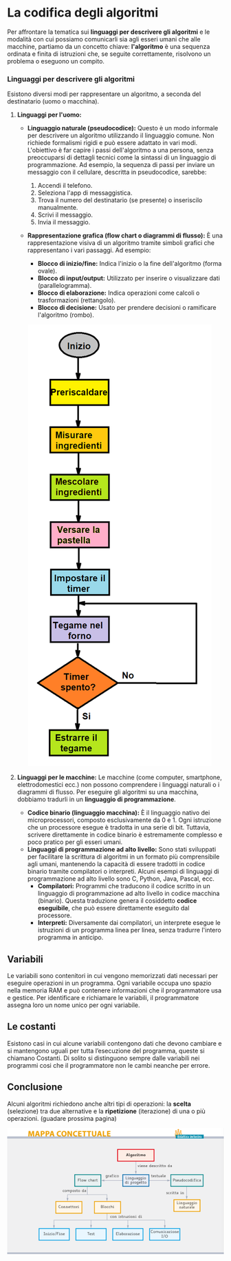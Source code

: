 # La codifica degli algoritmi

Per affrontare la tematica sui **linguaggi per descrivere gli algoritmi** e le modalità con cui possiamo comunicarli sia agli esseri umani che alle macchine, partiamo da un concetto chiave: **l'algoritmo** è una sequenza ordinata e finita di istruzioni che, se seguite correttamente, risolvono un problema o eseguono un compito.

### Linguaggi per descrivere gli algoritmi

Esistono diversi modi per rappresentare un algoritmo, a seconda del destinatario (uomo o macchina).

1. **Linguaggi per l'uomo:**
    - **Linguaggio naturale (pseudocodice):** Questo è un modo informale per descrivere un algoritmo utilizzando il linguaggio comune. Non richiede formalismi rigidi e può essere adattato in vari modi. L'obiettivo è far capire i passi dell'algoritmo a una persona, senza preoccuparsi di dettagli tecnici come la sintassi di un linguaggio di programmazione. Ad esempio, la sequenza di passi per inviare un messaggio con il cellulare, descritta in pseudocodice, sarebbe:
        1. Accendi il telefono.
        2. Seleziona l'app di messaggistica.
        3. Trova il numero del destinatario (se presente) o inseriscilo manualmente.
        4. Scrivi il messaggio.
        5. Invia il messaggio.
    - **Rappresentazione grafica (flow chart o diagrammi di flusso):** È una rappresentazione visiva di un algoritmo tramite simboli grafici che rappresentano i vari passaggi. Ad esempio:
        - **Blocco di inizio/fine:** Indica l'inizio o la fine dell'algoritmo (forma ovale).
        - **Blocco di input/output:** Utilizzato per inserire o visualizzare dati (parallelogramma).
        - **Blocco di elaborazione:** Indica operazioni come calcoli o trasformazioni (rettangolo).
        - **Blocco di decisione:** Usato per prendere decisioni o ramificare l'algoritmo (rombo).
        
        ![2c61c235-1ba7-4523-9bf7-e991184990ad.png](La%20codifica%20degli%20algoritmi/2c61c235-1ba7-4523-9bf7-e991184990ad.png)
        
2. **Linguaggi per le macchine:**
Le macchine (come computer, smartphone, elettrodomestici ecc.) non possono comprendere i linguaggi naturali o i diagrammi di flusso. Per eseguire gli algoritmi su una macchina, dobbiamo tradurli in un **linguaggio di programmazione**.
    - **Codice binario (linguaggio macchina):** È il linguaggio nativo dei microprocessori, composto esclusivamente da 0 e 1. Ogni istruzione che un processore esegue è tradotta in una serie di bit. Tuttavia, scrivere direttamente in codice binario è estremamente complesso e poco pratico per gli esseri umani.
    - **Linguaggi di programmazione ad alto livello:** Sono stati sviluppati per facilitare la scrittura di algoritmi in un formato più comprensibile agli umani, mantenendo la capacità di essere tradotti in codice binario tramite compilatori o interpreti. Alcuni esempi di linguaggi di programmazione ad alto livello sono C, Python, Java, Pascal, ecc.
        - **Compilatori:** Programmi che traducono il codice scritto in un linguaggio di programmazione ad alto livello in codice macchina (binario). Questa traduzione genera il cosiddetto **codice eseguibile**, che può essere direttamente eseguito dal processore.
        - **Interpreti:** Diversamente dai compilatori, un interprete esegue le istruzioni di un programma linea per linea, senza tradurre l'intero programma in anticipo.

## Variabili

Le variabili sono contenitori in cui vengono memorizzati dati necessari per eseguire operazioni in un programma. Ogni variabile occupa uno spazio nella memoria RAM e può contenere informazioni che il programmatore usa e gestice. Per identificare e richiamare le variabili, il programmatore assegna loro un nome unico per ogni variabile.

## Le costanti

Esistono casi in cui alcune variabili contengono dati che devono cambiare e si mantengono uguali per tutta l’esecuzione del programma, queste si chiamano Costanti. Di solito si distinguono sempre dalle variabili nei programmi cosi che il programmatore non le cambi neanche per errore.

## Conclusione

Alcuni algoritmi richiedono anche altri tipi di operazioni: la **scelta** (selezione) tra due alternative e la **ripetizione** (iterazione) di una o più operazioni.
(guadare prossima pagina)

![image.png](La%20codifica%20degli%20algoritmi/image.png)